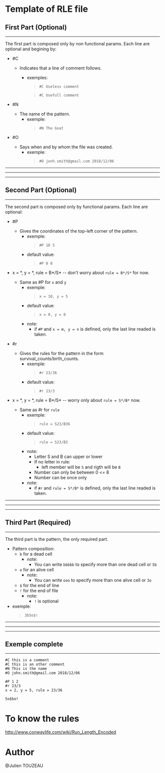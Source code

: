 # Template of RLE file

## First Part (Optional)

---

The first part is composed only by non functional params.
Each line are optional and begining by:

- #C
  - Indicates that a line of comment follows.
    - exemples:
      >`#C Useless comment`

      >`#C Usefull comment`

- #N
  - The name of the pattern.
    - exemple:
      >`#N The Goat`

- #O
  - Says when and by whom the file was created.
    - exemple:
      >`#O jonh.smith@gmail.com 2018/12/06`

---
---
---

## Second Part (Optional)

---

The second part is composed only by functional params.
Each line are optional:

- #P
  - Gives the coordinates of the top-left corner of the pattern.
    - exemple:
      >`#P 10 5`
    - default value:
      >`#P 0 0`

- x = \*, y = \*, rule = B\*/S\* -- don't worry about `rule = B*/S*` for now.
  - Same as #P for `x` and `y`
    - exemple:
      >`x = 10, y = 5`
    - default value:
      >`x = 0, y = 0`
    - note:
      - if `#P` and `x = m, y = n` is defined, only the last line readed is taken.

- #r
  - Gives the rules for the pattern in the form survival_counts/birth_counts.
    - exemple:
      >`#r 23/36`
    - default value:
      >`#r 23/3`

- x = \*, y = \*, rule = B\*/S\* -- worry only about `rule = S*/B*` now.
  - Same as #r for `rule`
    - exemple:
      >`rule = S23/B36`
    - default value:
      >`rule = S23/B3`
    - note:
      - Letter S and B can upper or lower
      - If no letter in rule:
        - left member will be `S` and rigth will be `B`
      - Number can only be between 0 <= 8
      - Number can be once only
    - note:
      - if `#r` and `rule = S*/B*` is defined, only the last line readed is taken.

---
---
---

## Third Part (Required)

---

The third part is the pattern, the only required part.

- Pattern composition:
  - `b` for a dead cell
    - note:
      - You can write `bbbbb` to specify more than one dead cell or `5b`
  - `o` for an alive cell
    - note:
      - You can write `ooo` to specify more than one alive cell or `3o`
  - `$` for the end of line
  - `!` for the end of file
    - note:
      - `!` is optional
- exemple:
  >`3b5o$!`

---
---
---

## Exemple complete

---

```
#C this is a comment
#C this is an other comment
#N This is the name
#O john.smith@gmail.com 2018/12/06

#P 1 2
#r 23/3
x = 2, y = 5, rule = 23/36

5o$bo!
```

# To know the rules

http://www.conwaylife.com/wiki/Run_Length_Encoded

# Author

@Julien TOUZEAU